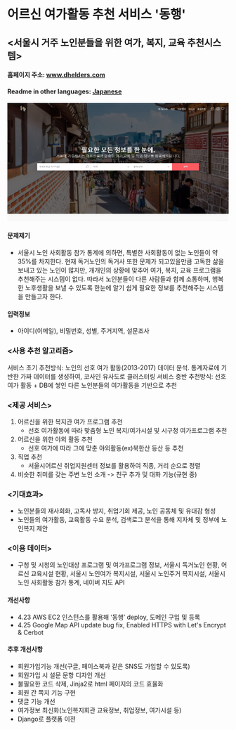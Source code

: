 # 어르신 여가활동 추천 서비스 '동행'
## <서울시 거주 노인분들을 위한 여가, 복지, 교육 추천시스템>
#### 홈페이지 주소: www.dhelders.com
#### Readme in other languages: [Japanese](/README_jp.md)
![Main Page](/mainpage.jpg)
#### 문제제기
- 서울시 노인 사회활동 참가 통계에 의하면, 특별한 사회활동이 없는 노인들이 약 35%를 차지한다. 현재 독거노인의 독거사 또한 문제가 되고있을만큼 고독한 삶을 보내고 있는 노인이 많지만, 개개인의 상황에 맞추어 여가, 복지, 교육 프로그램을 추천해주는 시스템이 없다. 따라서 노인분들이 다른 사람들과 함께 소통하며, 행복한 노후생활을 보낼 수 있도록 한눈에 알기 쉽게 필요한 정보를 추천해주는 시스템을 만들고자 한다.

#### 입력정보 
- 아이디(이메일), 비밀번호, 성별, 주거지역, 설문조사 

### <사용 추천 알고리즘> 
서비스 초기 추천방식: 노인의 선호 여가 활동(2013-2017) 데이터 분석. 통계자료에 기반한 가짜 데이터를 생성하여, 코사인 유사도로 클러스터링
서비스 중반 추천방식: 선호 여가 활동 + DB에 쌓인 다른 노인분들의 여가활동을 기반으로 추천

### <제공 서비스>
1. 어르신을 위한 복지관 여가 프로그램 추천
    - 선호 여가활동에 따라 맞춤형 노인 복지/여가시설 및 시구청 여가프로그램 추천
2. 어르신을 위한 야외 활동 추천
    - 선호 여가에 따라 그에 맞춘 야외활동(ex)북한산 등산 등 추천
3. 직업 추천 
    - 서울시어르신 취업지원센터 정보를 활용하여 직종, 거리 순으로 정렬
4. 비슷한 취미를 갖는 주변 노인 소개 -> 친구 추가 및 대화 기능(규현 중)

### <기대효과> 
- 노인분들의 재사회화, 고독사 방지, 취업기회 제공, 노인 공동체 및 유대감 형성
- 노인들의 여가활동, 교육활동 수요 분석, 검색로그 분석을 통해 지자체 및 정부에 노인복지 제안

### <이용 데이터>
- 구청 및 시청의 노인대상 프로그램 및 여가프로그램 정보, 서울시 독거노인 현황, 어르신 교육시설 현황, 서울시 노인여가 복지시설, 서울시 노인주거 복지시설, 서울시 노인 사회활동 참가 통계, 네이버 지도 API 

#### 개선사항
- 4.23 AWS EC2 인스턴스를 활용해 ‘동행’ deploy, 도메인 구입 및 등록
- 4.25 Google Map API update bug fix, Enabled HTTPS with Let's Encrypt & Cerbot


#### 추후 개선사항
- 회원가입기능 개선(구글, 페이스북과 같은 SNS도 가입할 수 있도록)
- 회원가입 시 설문 문항 디자인 개선
- 불필요한 코드 삭제, Jinja2로 html 페이지의 코드 효율화
- 회원 간 쪽지 기능 구현
- 댓글 기능 개선
- 여가정보 최신화(노인복지회관 교육정보, 취업정보, 여가시설 등)
- Django로 플랫폼 이전
